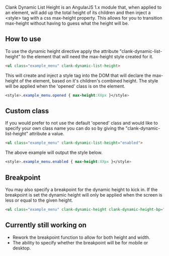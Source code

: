 Clank Dynamic List Height is an AngularJS 1.x module that, when applied to an element, will add up the total height of its children and then inject a &lt;style&gt; tag with a css max-height property. This allows for you to transition max-height without having to guess what the height will be.

## How to use
To use the dynamic height directive apply the attribute "clank-dynamic-list-height" to the element that will need the max-height style created for it.
```html
<ul class="example_menu" clank-dynamic-list-height>
```
This will create and inject a style tag into the DOM that will declare the max-height of the element, based on it's children's combined height. The style will be applied when the 'opened' class is on the element.

```css
<style>.example_menu.opened { max-height:XXpx }</style> 
```

## Custom class
If you would prefer to not use the default 'opened' class and would like to specify your own class name you can do so by giving the "clank-dynamic-list-height" attribute a value.

```html
<ul class="example_menu" clank-dynamic-list-height="enabled">
```

The above example will output the style below.

```css
<style>.example_menu.enabled { max-height:XXpx }</style> 
```

## Breakpoint
You may also specify a breakpoint for the dynamic height to kick in. If the breakpoint is set the dynamic height will only be applied when the screen is less or equal to the given height. 

```html
<ul class="example_menu" clank-dynamic-height clank-dynamic-height-bp="414">
```

## Currently still working on
- Rework the breakpoint function to allow for both height and width.
- The ability to specify whether the breakpoint will be for mobile or desktop.
